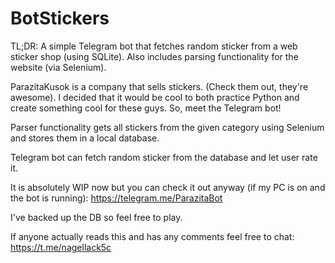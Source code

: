 # BotStickers
TL;DR: A simple Telegram bot that fetches random sticker from a web sticker shop (using SQLite). Also includes parsing functionality for the website (via Selenium).

ParazitaKusok is a company that sells stickers. (Check them out, they're awesome). I decided that it would be cool to both practice Python and create something cool for these guys. So, meet the Telegram bot!

Parser functionality gets all stickers from the given category using Selenium and stores them in a local database.

Telegram bot can fetch random sticker from the database and let user rate it.

It is absolutely WIP now but you can check it out anyway (if my PC is on and the bot is running): https://telegram.me/ParazitaBot

I've backed up the DB so feel free to play.

If anyone actually reads this and has any comments feel free to chat: https://t.me/nagellack5c
